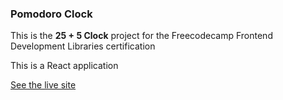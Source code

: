 ### Pomodoro Clock

This is the __25 + 5 Clock__ project for the Freecodecamp Frontend Development Libraries certification

This is a React application

[See the live site](https://codepen.io/SoniaHiltner/pen/xxWXXrN?editors=0010)

